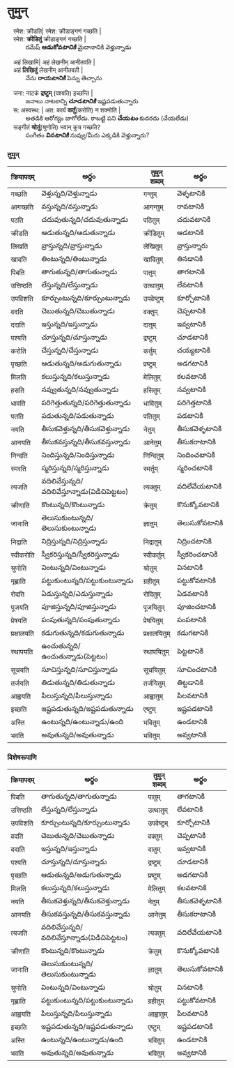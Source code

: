 # तुमुन्

&emsp;रमेश: क्रीडति| रमेश: क्रीडाङ्गणं गच्छति |    
&emsp;रमेश: **क्रीडितुं** क्रीडाङ्गणं गच्छति |   
&emsp;&emsp;&emsp;రమేష్ **ఆడుకోవ*టానికి*** మైదానానికి వెళ్తున్నాడు      

&emsp;अहं लिखामि| अहं लेखनीम् आनीतवति |    
&emsp;अहं **लिखितुं** लेखनीम् आनीतवती |    
&emsp;&emsp;&emsp;నేను **రాయ*టానికి*** పెన్ను తెచ్చాను  


&emsp;जना: नाटकं **द्रष्टुम्** (पश्यति) इच्छन्ति |    
&emsp;&emsp;&emsp;జనాలు నాటకాన్ని **చూడ*టానికి*** ఇష్టపడుతున్నారు  
&emsp;स: अस्वस्थ: | अत: कार्यं **कर्तुं**(करोति) न शक्नोति |    
&emsp;&emsp;&emsp;అతడికి ఆరోగ్యం బాగోలేదు. కాబట్టి పని **చేయ*టం*** కుదరదు (చేయలేడు)   
&emsp;सङ्गीतं **श्रोतुं**(श्रुणोति) भवान् कुत्र गच्छति?    
&emsp;&emsp;&emsp;సంగీతం **విన*టానికి*** నువ్వు/మీరు ఎక్కడికి వెళ్తున్నారు?  

 ### तुमुन्
 क्रियापदम् | అర్థం | तुमुन् शब्दम्  | అర్థం |
------------- | ------------- | ------------- | --------- |
गच्छति | వెళ్తున్నది/వెళ్తున్నాడు | गन्तुम् | వెళ్ళటానికి |
आगच्छति | వస్తున్నది/వస్తున్నాడు | आगन्तुम् | రావటానికి |
पठति | చదువుతున్నది/చదువుతున్నాడు | पठितुम् | చదువటానికి |
क्रीडति | ఆడుతున్నది/ఆడుతున్నాడు | क्रीडितुम् | ఆడటానికి |
लिखति | వ్రాస్తున్నది/వ్రాస్తున్నాడు | लेखितुम् | వ్రాస్తున్నారు |
खादति | తింటున్నది/తింటున్నాడు | खादितुम् | తినడానికి |
पिबति | తాగుతున్నది/తాగుతున్నాడు | पातुम् | తాగటానికి |
उत्तिष्ठति | లేస్తున్నది/లేస్తున్నాడు | उत्थातुम् | లేవటానికి |
उपविशति | కూర్చుంటున్నది/కూర్చుంటున్నాడు | उपवेष्टुम् | కూర్చోటానికి |
वदति  | చెబుతున్నది/చెబుతున్నాడు | वक्तुम् | చెప్పటానికి |
ददाति | ఇస్తున్నది/ఇస్తున్నాడు | दातुम् | ఇవ్వటానికి |
पश्यति | చూస్తున్నది/చూస్తున్నాడు | द्रष्टुम् | చూడటానికి |
करोति | చేస్తున్నది/చేస్తున్నాడు | कर्तुम् | చయ్యటానికి |
पृच्छति | ఆడుతున్నది/అడుగుతున్నాడు | प्रष्टुम् | అడగటానికి |
मिलति | కలుస్తున్నది/కలుస్తున్నాడు | मेलितुम् | కలవటానికి |
हसति | నవ్వుతున్నది/నవ్వుతున్నాడు | हसितुम् | నవ్వటానికి |
धावति | పరిగెత్తుతున్నది/పరిగెత్తుతున్నాడు | धावितुम् | పరిగెత్తటానికి |
पतति | పడుతున్నది/పడుతున్నాడు| पतितुम् | పడటానికి |
नयति | తీసుకవెళ్తున్నది/తీసుకవెళ్తున్నాడు | नेतुम् | తీసుకవెళ్ళటానికి |
आनयति | తీసుకవస్తున్నది/తీసుకవస్తున్నాడు | आनेतुम् | తీసుకరాటానికి |
निन्दति | నిందిస్తున్నది/నిందిస్తున్నాడు | निन्दितुम् | నిందించటానికి |
स्मरति |  స్మరిస్తున్నది/స్మరిస్తున్నాడు | स्मर्तुम् | స్మరించటానికి |
त्यजति |  వదిలివేస్తున్నది/వదిలివేస్తూన్నాడు(విడిచిపెట్టటం) | त्यक्तुम् | వదిలేవేయటానికి |
क्रीणाति |  కొంటున్నది/కొంటున్నాడు | क्रेतुम् | కొనుక్కోవటానికి |
जानाति | తెలుసుకుంటున్నది/తెలుసుకుంటున్నాడు | ज्ञातुम् | తెలుసుకోవటానికి |
निद्राति | నిద్రిస్తున్నది/నిద్రిస్తున్నాడు | निद्रातुम् | నిద్రించటానికి |
स्वीकरोति |  స్వీకరిస్తున్నది/స్వీకరిస్తున్నాడు | स्वीकर्तुम् | స్వీకరించటానికి |
श्रुणोति |  వింటున్నది/వింటున్నాడు | श्रोतुम् | వినటానికి |
गृह्णाति | పట్టుకుంటున్నది/పట్టుకుంటున్నాడు | ग्रहीतुम् | పట్టుకోవటానికి |
रोदति | ఏడుస్తున్నది/ఎడుస్తున్నాడు | रोदितुम् | ఏడవటానికి |
पूजयति | పూజిస్తున్నది/పూజిస్తున్నాడు | पूजयितुम् | పూజించటానికి |
प्रेषयति |  పంపుతున్నది/పంపుతున్నాడు | प्रेषयितुम् | పంపటానికి |
प्रक्षालयति | కడుగుతున్నది/కడుగుతున్నాడు | प्रक्षालयितुम् | కడుగటానికి |
स्थापयति | ఉంచుతున్నది/ఉంచుతున్నాడు(పెట్టటం) | स्थापयितुम् | పెట్టటానికి |
सूचयति | సూచిస్తున్నది/సూచిస్తున్నాడు | सूचयितुम् | సూచించటానికి |
तर्जयति  | తిడుతున్నది/తిడుతున్నాడు | तर्जयितुम् | తిట్టడానికి |
आह्वयति | పిలుస్తున్నది/పిలుస్తున్నాడు | आह्वातुम् | పిలవటానికి |
इच्छति |  ఇష్టపడుతున్నది/ఇష్టపడుతున్నాడు | एष्टुम् | ఇష్టపడటానికి |
अस्ति | ఉంటున్నది/ఉంటున్నాడు/ఉంది | भवितुम् | ఉండటానికి |
भवति | అవుతున్నది/అవుతున్నాడు | भवितुम् | అవ్వటానికి |



### विशेषरूपाणि 
 क्रियापदम् | అర్థం | तुमुन् शब्दम्  | అర్థం |
------------- | ------------- | ------------- | --------- |
पिबति | తాగుతున్నది/తాగుతున్నాడు | पातुम् | తాగటానికి |
उत्तिष्ठति | లేస్తున్నది/లేస్తున్నాడు | उत्थातुम् | లేవటానికి |
उपविशति | కూర్చుంటున్నది/కూర్చుంటున్నాడు | उपवेष्टुम् | కూర్చోటానికి |
वदति  | చెబుతున్నది/చెబుతున్నాడు | वक्तुम् | చెప్పటానికి |
ददाति | ఇస్తున్నది/ఇస్తున్నాడు | दातुम् | ఇవ్వటానికి |
पश्यति | చూస్తున్నది/చూస్తున్నాడు | द्रष्टुम् | చూడటానికి |
पृच्छति | ఆడుతున్నది/అడుగుతున్నాడు | प्रष्टुम् | అడగటానికి |
मिलति | కలుస్తున్నది/కలుస్తున్నాడు | मेलितुम् | కలవటానికి |
नयति | తీసుకవెళ్తున్నది/తీసుకవెళ్తున్నాడు | नेतुम् | తీసుకవెళ్ళటానికి |
आनयति | తీసుకవస్తున్నది/తీసుకవస్తున్నాడు | आनेतुम् | తీసుకరాటానికి |
त्यजति |  వదిలివేస్తున్నది/వదిలివేస్తూన్నాడు(విడిచిపెట్టటం) | त्यक्तुम् | వదిలేవేయటానికి |
क्रीणाति |  కొంటున్నది/కొంటున్నాడు | क्रेतुम् | కొనుక్కోవటానికి |
जानाति | తెలుసుకుంటున్నది/తెలుసుకుంటున్నాడు | ज्ञातुम् | తెలుసుకోవటానికి |
श्रुणोति |  వింటున్నది/వింటున్నాడు | श्रोतुम् | వినటానికి |
गृह्णाति | పట్టుకుంటున్నది/పట్టుకుంటున్నాడు | ग्रहीतुम् | పట్టుకోవటానికి |
आह्वयति | పిలుస్తున్నది/పిలుస్తున్నాడు | आह्वातुम् | పిలవటానికి |
इच्छति |  ఇష్టపడుతున్నది/ఇష్టపడుతున్నాడు | एष्टुम् | ఇష్టపడటానికి |
अस्ति | ఉంటున్నది/ఉంటున్నాడు/ఉంది | भवितुम् | ఉండటానికి |
भवति | అవుతున్నది/అవుతున్నాడు | भवितुम् | అవ్వటానికి |


